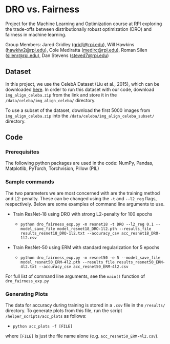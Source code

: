 # DRO vs. Fairness
Project for the Machine Learning and Optimization course at RPI exploring the trade-offs between distributionally robust optimization (DRO) and fairness in machine learning.

Group Members: Jared Gridley (gridlj@rpi.edu), Will Hawkins (hawkiw2@rpi.edu), Cole Mediratta (medirc@rpi.edu), Roman Silen (silenr@rpi.edu), Dan Stevens (steved7@rpi.edu)


## Dataset
In this project, we use the CelebA Dataset (Liu et al., 2015), which can be downloaded [here](https://docs.google.com/u/0/uc?id=0B7EVK8r0v71pZjFTYXZWM3FlRnM).  In order to run this dataset with our code, download `img_align_celeba.zip` from the link and store it in the `/data/celeba/img_align_celeba/` directory.

To use a subset of the dataset, download the first 5000 images from `img_align_celeba.zip` into the `/data/celeba/img_align_celeba_subset/` directory.

## Code

### Prerequisites
The following python packages are used in the code: NumPy, Pandas, Matplotlib, PyTorch, Torchvision, Pillow (PIL)

### Sample commands

The two parameters we are most concerned with are the training method and L2-penalty.  These can be changed using the `-t` and `--l2_reg` flags, respectively.  Below are some examples of command line arguments to use.

- Train ResNet-18 using DRO with strong L2-penalty for 100 epochs
  - `python dro_fairness_exp.py -m resnet18 -t DRO --l2_reg 0.1 --model_save_file model_resnet18_DRO-1l2.pth --results_file results_resnet18_DRO-1l2.txt --accuracy_csv acc_resnet18_DRO-1l2.csv`

- Train ResNet-50 using ERM with standard regularization for 5 epochs
  - `python dro_fairness_exp.py -m resnet50 -e 5 --model_save_file model_resnet50_ERM-4l2.pth --results_file results_resnet50_ERM-4l2.txt --accuracy_csv acc_resnet50_ERM-4l2.csv`

For full list of command line arguments, see the `main()` function of `dro_fairness_exp.py` 

### Generating Plots

The data for accuracy during training is stored in a `.csv` file in the `/results/` directory.  To generate plots from this file, run the script `/helper_scripts/acc_plots` as follows:

- `python acc_plots -f [FILE]`

where `[FILE]` is just the file name alone (e.g. `acc_resnet50_ERM-4l2.csv`).
